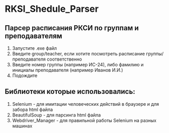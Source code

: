 # RKSI_Shedule_Parser

## Парсер расписания РКСИ по группам и преподавателям
1) Запустите .exe файл
2) Введите group/teacher, если хотите посмотреть расписание группы/преподавателя соответственно
3) Введите номер группы (например ИС-24), либо фамилию и инициалы преподавателя (например Иванов И.И.)
4) Подождите


## Библиотеки которые использовались:
1) Selenium - для имитации человеческих действий в браузере и для забора html файла
2) BeautifulSoup - для парсинга html файла
3) Webdriver_Manager - для правильной работы Selenium на разных машинах
